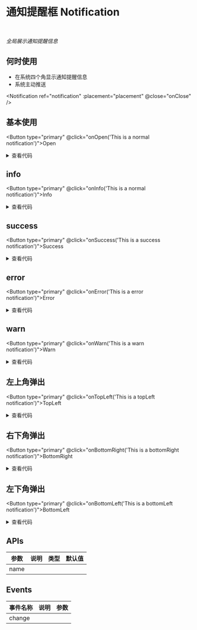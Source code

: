 # 通知提醒框 Notification

<br/>

*全局展示通知提醒信息*

## 何时使用

- 在系统四个角显示通知提醒信息
- 系统主动推送

<script setup lang="ts">
import { ref } from 'vue'

const notification = ref()
const placement = ref('')
function onOpen (info: string) {
  notification.value.open(info) // 默认使用
  placement.value = 'topRight'
}
function onInfo (info: string) {
  notification.value.info(info) // info调用
  placement.value = 'topRight'
}
function onSuccess (info: string) {
  notification.value.success(info) // success调用
  placement.value = 'topRight'
}
function onError (info: string) {
  notification.value.error(info) // error调用
  placement.value = 'topRight'
}
function onWarn (info: string) {
  notification.value.warn(info) // warn调用
  placement.value = 'topRight'
}
function onClose () { // 点击默认关闭按钮时触发的回调函数
  console.log('关闭notification')
}
function onTopLeft (info: string) {
  notification.value.info(info)
  placement.value = 'topLeft'
}
function onBottomRight (info: string) {
  notification.value.info(info)
  placement.value = 'bottomRight'
}
function onBottomLeft (info: string) {
  notification.value.info(info)
  placement.value = 'bottomLeft'
}
</script>

<Notification
  ref="notification"
  :placement="placement"
  @close="onClose" />

## 基本使用

<Button type="primary" @click="onOpen('This is a normal notification')">Open</Button>

<details>
<summary>查看代码</summary>

```vue
<script setup lang="ts">
import { ref } from 'vue'
const notification = ref()
function onOpen (info: string) {
  notification.value.open(info) // warn调用
}
function onClose () { // 点击默认关闭按钮时触发的回调函数
  console.log('关闭notification')
}
</script>
<template>
  <Button type="primary" @click="onOpen('This is a normal notification')">Open</Button>
  <Notification ref="notification" @close="onClose" />
</template>
```

</details>

## info

<Button type="primary" @click="onInfo('This is a normal notification')">Info</Button>

<details>
<summary>查看代码</summary>

```vue
<script setup lang="ts">
import { ref } from 'vue'
const notification = ref()
function onInfo (info: string) {
  notification.value.info(info) // warn调用
}
function onClose () { // 点击默认关闭按钮时触发的回调函数
  console.log('关闭notification')
}
</script>
<template>
  <Button type="primary" @click="onInfo('This is a normal notification')">Info</Button>
  <Notification ref="notification" @close="onClose" />
</template>
```

</details>

## success

<Button type="primary" @click="onSuccess('This is a success notification')">Success</Button>

<details>
<summary>查看代码</summary>

```vue
<script setup lang="ts">
import { ref } from 'vue'
const notification = ref()
function onSuccess (info: string) {
  notification.value.success(info) // warn调用
}
function onClose () { // 点击默认关闭按钮时触发的回调函数
  console.log('关闭notification')
}
</script>
<template>
  <Button type="primary" @click="onSuccess('This is a success notification')">Success</Button>
  <Notification ref="notification" @close="onClose" />
</template>
```

</details>

## error

<Button type="primary" @click="onError('This is a error notification')">Error</Button>

<details>
<summary>查看代码</summary>

```vue
<script setup lang="ts">
import { ref } from 'vue'
const notification = ref()
function onError (info: string) {
  notification.value.error(info) // warn调用
}
function onClose () { // 点击默认关闭按钮时触发的回调函数
  console.log('关闭notification')
}
</script>
<template>
  <Button type="primary" @click="onError('This is a error notification')">Error</Button>
  <Notification ref="notification" @close="onClose" />
</template>
```

</details>

## warn

<Button type="primary" @click="onWarn('This is a warn notification')">Warn</Button>

<details>
<summary>查看代码</summary>

```vue
<script setup lang="ts">
import { ref } from 'vue'
const notification = ref()
function onWarn (info: string) {
  notification.value.warn(info) // warn调用
}
function onClose () { // 点击默认关闭按钮时触发的回调函数
  console.log('关闭notification')
}
</script>
<template>
  <Button type="primary" @click="onWarn('This is a warn notification')">Warn</Button>
  <Notification ref="notification" @close="onClose" />
</template>
```

</details>

## 左上角弹出

<Button type="primary" @click="onTopLeft('This is a topLeft notification')">TopLeft</Button>

<details>
<summary>查看代码</summary>

```vue
<script setup lang="ts">
import { ref } from 'vue'
const notification = ref()
function onTopLeft (info: string) {
  notification.value.info(info)
  placement.value = 'topLeft'
}
function onClose () { // 点击默认关闭按钮时触发的回调函数
  console.log('关闭notification')
}
</script>
<template>
  <Button type="primary" @click="onTopLeft('This is a topLeft notification')">TopLeft</Button>
  <Notification ref="notification" placement="topLeft" @close="onClose" />
</template>
```

</details>

## 右下角弹出

<Button type="primary" @click="onBottomRight('This is a bottomRight notification')">BottomRight</Button>

<details>
<summary>查看代码</summary>

```vue
<script setup lang="ts">
import { ref } from 'vue'
const notification = ref()
function onBottomRight (info: string) {
  notification.value.info(info)
  placement.value = 'bottomRight'
}
function onClose () { // 点击默认关闭按钮时触发的回调函数
  console.log('关闭notification')
}
</script>
<template>
  <Button type="primary" @click="onBottomRight('This is a bottomRight notification')">BottomRight</Button>
  <Notification ref="notification" placement="bottomRight" @close="onClose" />
</template>
```

</details>

## 左下角弹出

<Button type="primary" @click="onBottomLeft('This is a bottomLeft notification')">BottomLeft</Button>

<details>
<summary>查看代码</summary>

```vue
<script setup lang="ts">
import { ref } from 'vue'
const notification = ref()
function onBottomLeft (info: string) {
  notification.value.info(info)
  placement.value = 'bottomLeft'
}
function onClose () { // 点击默认关闭按钮时触发的回调函数
  console.log('关闭notification')
}
</script>
<template>
  <Button type="primary" @click="onBottomLeft('This is a bottomLeft notification')">BottomLeft</Button>
  <Notification ref="notification" placement="bottomLeft" @close="onClose" />
</template>
```

</details>

## APIs

参数 | 说明 | 类型 | 默认值
-- | -- | -- | --
name |  |  |

## Events

事件名称 | 说明 | 参数
-- | -- | --
change |  |

